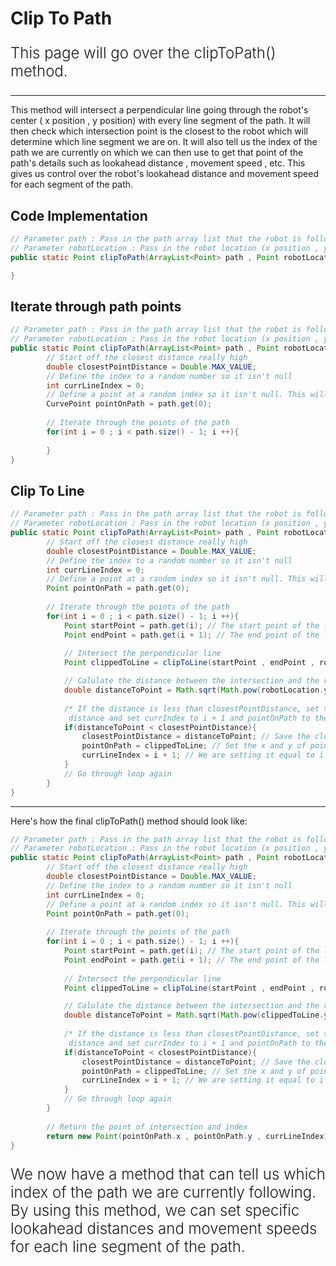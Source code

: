 
# Clip To Path

<p style = "font-weight : 300; font-size : 24px;">
This page will go over the clipToPath() method.
</p>

---


This method will intersect a perpendicular line going through the robot's center ( x position , y position) with every line segment of the path. It will then check which intersection point is the closest to the robot which will determine which line segment we are on. It will also tell us the index of the path we are currently on which we can then use to get that point of the path's details such as lookahead distance , movement speed , etc. This gives us control over the robot's lookahead distance and movement speed for each segment of the path.

## Code Implementation

```java 
// Parameter path : Pass in the path array list that the robot is following
// Parameter robotLocation : Pass in the robot location (x position , y position)
public static Point clipToPath(ArrayList<Point> path , Point robotLocation){

}
```

## Iterate through path points

```java 
// Parameter path : Pass in the path array list that the robot is following
// Parameter robotLocation : Pass in the robot location (x position , y position)
public static Point clipToPath(ArrayList<Point> path , Point robotLocation){
        // Start off the closest distance really high
        double closestPointDistance = Double.MAX_VALUE;
        // Define the index to a random number so it isn't null
        int currLineIndex = 0;
        // Define a point at a random index so it isn't null. This will store the x and y of the intersection closest to us.
        CurvePoint pointOnPath = path.get(0);
        
        // Iterate through the points of the path
        for(int i = 0 ; i < path.size() - 1; i ++){
            
        }
}
```

## Clip To Line

```java 
// Parameter path : Pass in the path array list that the robot is following
// Parameter robotLocation : Pass in the robot location (x position , y position)
public static Point clipToPath(ArrayList<Point> path , Point robotLocation){
        // Start off the closest distance really high
        double closestPointDistance = Double.MAX_VALUE;
        // Define the index to a random number so it isn't null
        int currLineIndex = 0;
        // Define a point at a random index so it isn't null. This will store the x and y of the intersection closest to us.
        Point pointOnPath = path.get(0);
        
        // Iterate through the points of the path
        for(int i = 0 ; i < path.size() - 1; i ++){
            Point startPoint = path.get(i); // The start point of the line segment
            Point endPoint = path.get(i + 1); // The end point of the line segment
            
            // Intersect the perpendicular line
            Point clippedToLine = clipToLine(startPoint , endPoint , robotLocation);

            // Calulate the distance between the intersection and the robot
            double distanceToPoint = Math.sqrt(Math.pow(robotLocation.y - clippedToLine.y , 2) + Math.pow(robotLocation.x - clippedToLine.x , 2));
            
            /* If the distance is less than closestPointDistance, set the new closestPointDistance to
             distance and set currIndex to i + 1 and pointOnPath to the clippedLinePoint */
            if(distanceToPoint < closestPointDistance){
                closestPointDistance = distanceToPoint; // Save the closest distance
                pointOnPath = clippedToLine; // Set the x and y of pointOnPath equal to the intersection
                currLineIndex = i + 1; // We are setting it equal to i + 1 because that is the end point (destination) of the line segment 
            }
            // Go through loop again
        }
}
```

---

Here's how the final clipToPath() method should look like:
```java 
// Parameter path : Pass in the path array list that the robot is following
// Parameter robotLocation : Pass in the robot location (x position , y position)
public static Point clipToPath(ArrayList<Point> path , Point robotLocation){
        // Start off the closest distance really high
        double closestPointDistance = Double.MAX_VALUE;
        // Define the index to a random number so it isn't null
        int currLineIndex = 0;
        // Define a point at a random index so it isn't null. This will store the x and y of the intersection closest to us.
        Point pointOnPath = path.get(0);
        
        // Iterate through the points of the path
        for(int i = 0 ; i < path.size() - 1; i ++){
            Point startPoint = path.get(i); // The start point of the line segment
            Point endPoint = path.get(i + 1); // The end point of the line segment
            
            // Intersect the perpendicular line
            Point clippedToLine = clipToLine(startPoint , endPoint , robotLocation);

            // Calulate the distance between the intersection and the robot
            double distanceToPoint = Math.sqrt(Math.pow(clippedToLine.y - robotLocation.y , 2) + Math.pow(clippedToLine.x - robotLocation.x , 2));
            
            /* If the distance is less than closestPointDistance, set the new closestPointDistance to
             distance and set currIndex to i + 1 and pointOnPath to the clippedLinePoint */
            if(distanceToPoint < closestPointDistance){
                closestPointDistance = distanceToPoint; // Save the closest distance
                pointOnPath = clippedToLine; // Set the x and y of pointOnPath equal to the intersection
                currLineIndex = i + 1; // We are setting it equal to i + 1 because that is the end point (destination) of the line segment 
            }
            // Go through loop again
        }
        
        // Return the point of intersection and index
        return new Point(pointOnPath.x , pointOnPath.y , currLineIndex);
}
```

<p style = "font-weight : 300; font-size : 24px;">
We now have a method that can tell us which index of the path we are currently following. By using this method, we can set specific lookahead distances and movement speeds for each line segment of the path.
</p>
